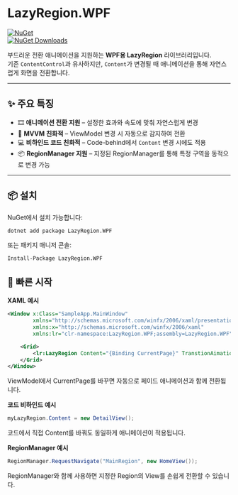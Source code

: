 ﻿# LazyRegion.WPF  

[![NuGet](https://img.shields.io/nuget/v/LazyRegion.WPF.svg)](https://www.nuget.org/packages/LazyRegion.WPF/)  
[![NuGet Downloads](https://img.shields.io/nuget/dt/LazyRegion.WPF.svg)](https://www.nuget.org/packages/LazyRegion.WPF/)

부드러운 전환 애니메이션을 지원하는 **WPF용 LazyRegion** 라이브러리입니다.  
기존 `ContentControl`과 유사하지만, `Content`가 변경될 때 애니메이션을 통해 자연스럽게 화면을 전환합니다.  

---

## ✨ 주요 특징

- 🎞 **애니메이션 전환 지원** – 설정한 효과와 속도에 맞춰 자연스럽게 변경  
- 🧩 **MVVM 친화적** – ViewModel 변경 시 자동으로 감지하여 전환  
- 💻 **비하인드 코드 친화적** – Code-behind에서 `Content` 변경 시에도 적용  
- 📦 **RegionManager 지원** – 지정된 RegionManager를 통해 특정 구역을 동적으로 변경 가능  

---

## 📦 설치

NuGet에서 설치 가능합니다:

```bash
dotnet add package LazyRegion.WPF
```

또는 패키지 매니저 콘솔:
```
Install-Package LazyRegion.WPF
```

## 🚀 빠른 시작
**XAML 예시**
```xml
<Window x:Class="SampleApp.MainWindow"
        xmlns="http://schemas.microsoft.com/winfx/2006/xaml/presentation"
        xmlns:x="http://schemas.microsoft.com/winfx/2006/xaml"
        xmlns:lr="clr-namespace:LazyRegion.WPF;assembly=LazyRegion.WPF">

    <Grid>
        <lr:LazyRegion Content="{Binding CurrentPage}" TranstionAimation="Fade"/>
    </Grid>
</Window>
```
ViewModel에서 CurrentPage를 바꾸면 자동으로 페이드 애니메이션과 함께 전환됩니다.


**코드 비하인드 예시**
```csharp
myLazyRegion.Content = new DetailView();
```

코드에서 직접 Content를 바꿔도 동일하게 애니메이션이 적용됩니다.


**RegionManager 예시**
```csharp
RegionManager.RequestNavigate("MainRegion", new HomeView());
```
RegionManager와 함께 사용하면 지정한 Region의 View를 손쉽게 전환할 수 있습니다.